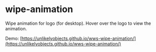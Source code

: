 # wipe-animation

Wipe animation for logo (for desktop). Hover over the logo to view the animation.

Demo: [https://unlikelyobjects.github.io/wws-wipe-animation/](https://unlikelyobjects.github.io/wws-wipe-animation/)
